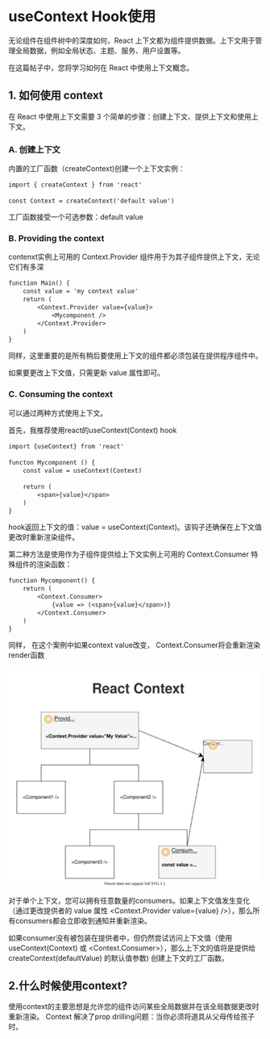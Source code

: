 # useContext Hook使用

无论组件在组件树中的深度如何，React 上下文都为组件提供数据。上下文用于管理全局数据，例如全局状态、主题、服务、用户设置等。

在这篇帖子中，您将学习如何在 React 中使用上下文概念。

## 1. 如何使用 context

在 React 中使用上下文需要 3 个简单的步骤：创建上下文、提供上下文和使用上下文。

### A. 创建上下文

内置的工厂函数（createContext)创建一个上下文实例：

```
import { createContext } from 'react'

const Context = createContext('default value')

```
工厂函数接受一个可选参数：default value

### B. Providing the context

contenxt实例上可用的 Context.Provider 组件用于为其子组件提供上下文，无论它们有多深

```
function Main() {
    const value = 'my context value'
    return (
        <Context.Provider value={value}>
            <Mycomponent />
        </Context.Provider>
    )
}

```

同样，这里重要的是所有稍后要使用上下文的组件都必须包装在提供程序组件中。

如果要更改上下文值，只需更新 value 属性即可。

### C. Consuming the context

可以通过两种方式使用上下文。

首先，我推荐使用react的useContext(Context) hook

```
import {useContext} from 'react'

functon Mycomponent () {
    const value = useContext(Context)
    
    return (
        <span>{value}</span>
    )
}

```

hook返回上下文的值：value = useContext(Context)。该钩子还确保在上下文值更改时重新渲染组件。

第二种方法是使用作为子组件提供给上下文实例上可用的 Context.Consumer 特殊组件的渲染函数：
```
function Mycomponent() {
    return (
        <Context.Consumer>
            {value => (<span>{value}</span>)}
        </Context.Consumer>
    )
}

```
同样， 在这个案例中如果context value改变， Context.Consumer将会重新渲染render函数

<img src="https://github.com/tailer-zhang/gitbook/blob/master/images/react-context-3.svg" width="500" />

对于单个上下文，您可以拥有任意数量的consumers。如果上下文值发生变化（通过更改提供者的 value 属性 <Context.Provider value={value} />），那么所有consumers都会立即收到通知并重新渲染。

如果consumer没有被包装在提供者中，但仍然尝试访问上下文值（使用 useContext(Context) 或 <Context.Consumer>），那么上下文的值将是提供给 createContext(defaultValue) 的默认值参数) 创建上下文的工厂函数。

## 2.什么时候使用context?

使用context的主要思想是允许您的组件访问某些全局数据并在该全局数据更改时重新渲染。 Context 解决了prop drilling问题：当你必须将道具从父母传给孩子时。

